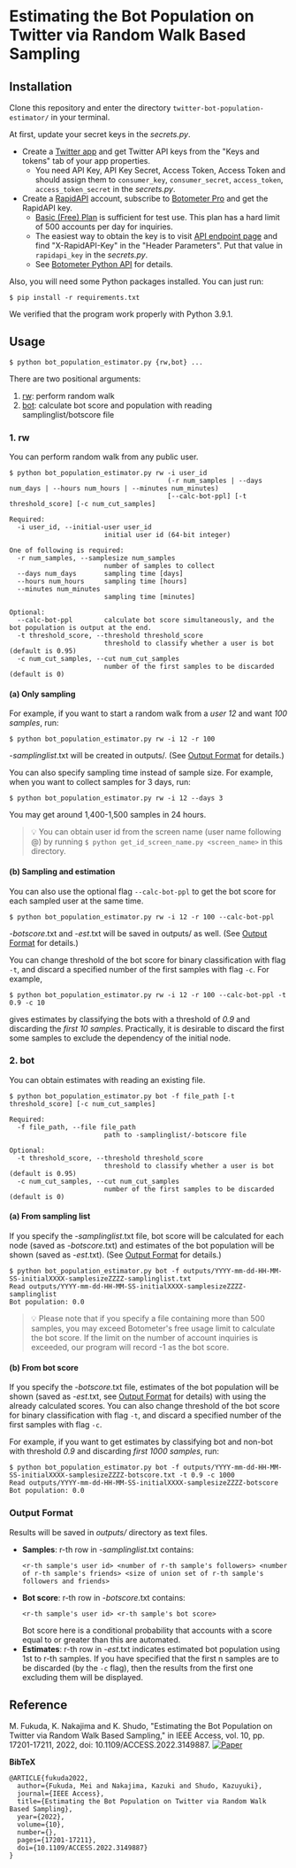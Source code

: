 # Estimating the Bot Population on Twitter via Random Walk Based Sampling

## Installation
Clone this repository and enter the directory `twitter-bot-population-estimator/` in your terminal.

At first, update your secret keys in the *secrets.py*.
- Create a [Twitter app](https://apps.twitter.com/) and get Twitter API keys from the "Keys and tokens" tab of your app properties.
  - You need API Key, API Key Secret, Access Token, Access Token and should assign them to `consumer_key`, `consumer_secret`, `access_token`, `access_token_secret` in the *secrets.py*.
- Create a [RapidAPI](http://rapidapi.com/) account, subscribe to [Botometer Pro](https://rapidapi.com/OSoMe/api/botometer-pro) and get the RapidAPI key.
  - [Basic (Free) Plan](https://rapidapi.com/OSoMe/api/botometer-pro/pricing) is sufficient for test use. This plan has a hard limit of 500 accounts per day for inquiries.
  - The easiest way to obtain the key is to visit [API endpoint page](https://rapidapi.com/OSoMe/api/botometer-pro/endpoints) and find "X-RapidAPI-Key" in the "Header Parameters". Put that value in `rapidapi_key` in the *secrets.py*.
  - See [Botometer Python API](https://github.com/IUNetSci/botometer-python) for details.

Also, you will need some Python packages installed. You can just run:
```
$ pip install -r requirements.txt
```
We verified that the program work properly with Python 3.9.1.

## Usage
```
$ python bot_population_estimator.py {rw,bot} ...
```

There are two positional arguments:
1. [rw](#1-rw): perform random walk
2. [bot](#2-bot): calculate bot score and population with reading samplinglist/botscore file

### 1. rw
You can perform random walk from any public user.
```
$ python bot_population_estimator.py rw -i user_id
                                        (-r num_samples | --days num_days | --hours num_hours | --minutes num_minutes)
                                        [--calc-bot-ppl] [-t threshold_score] [-c num_cut_samples]
```
```
Required:
  -i user_id, --initial-user user_id
                        initial user id (64-bit integer)

One of following is required:
  -r num_samples, --samplesize num_samples
                        number of samples to collect
  --days num_days       sampling time [days]
  --hours num_hours     sampling time [hours]
  --minutes num_minutes
                        sampling time [minutes]

Optional:
  --calc-bot-ppl        calculate bot score simultaneously, and the bot population is output at the end.
  -t threshold_score, --threshold threshold_score
                        threshold to classify whether a user is bot (default is 0.95)
  -c num_cut_samples, --cut num_cut_samples
                        number of the first samples to be discarded (default is 0)
```

#### (a) Only sampling
For example, if you want to start a random walk from a *user 12* and want *100 samples*, run:
```
$ python bot_population_estimator.py rw -i 12 -r 100
```
-*samplinglist*.txt will be created in outputs/. (See [Output Format](#output-format) for details.)

You can also specify sampling time instead of sample size.
For example, when you want to collect samples for 3 days, run:
```
$ python bot_population_estimator.py rw -i 12 --days 3
```
You may get around 1,400-1,500 samples in 24 hours.

> 💡 You can obtain user id from the screen name (user name following @) by running `$ python get_id_screen_name.py <screen_name>` in this directory.

#### (b) Sampling and estimation
You can also use the optional flag `--calc-bot-ppl` to get the bot score for each sampled user at the same time.
```
$ python bot_population_estimator.py rw -i 12 -r 100 --calc-bot-ppl
```
-*botscore*.txt and -*est*.txt will be saved in outputs/ as well. (See [Output Format](#output-format) for details.)

You can change threshold of the bot score for binary classification with flag `-t`, and discard a specified number of the first samples with flag `-c`.
For example,
```
$ python bot_population_estimator.py rw -i 12 -r 100 --calc-bot-ppl -t 0.9 -c 10
```
gives estimates by classifying the bots with a threshold of *0.9* and discarding the *first 10 samples*. Practically, it is desirable to discard the first some samples to exclude the dependency of the initial node.

### 2. bot
You can obtain estimates with reading an existing file.
```
$ python bot_population_estimator.py bot -f file_path [-t threshold_score] [-c num_cut_samples]
```
```
Required:
  -f file_path, --file file_path
                        path to -samplinglist/-botscore file

Optional:
  -t threshold_score, --threshold threshold_score
                        threshold to classify whether a user is bot (default is 0.95)
  -c num_cut_samples, --cut num_cut_samples
                        number of the first samples to be discarded (default is 0)
```

#### (a) From sampling list
If you specify the -*samplinglist*.txt file, bot score will be calculated for each node (saved as -*botscore*.txt) and estimates of the bot population will be shown (saved as -*est*.txt). (See [Output Format](#output-format) for details.)
```
$ python bot_population_estimator.py bot -f outputs/YYYY-mm-dd-HH-MM-SS-initialXXXX-samplesizeZZZZ-samplinglist.txt
Read outputs/YYYY-mm-dd-HH-MM-SS-initialXXXX-samplesizeZZZZ-samplinglist
Bot population: 0.0
```

> 💡 Please note that if you specify a file containing more than 500 samples, you may exceed Botometer's free usage limit to calculate the bot score.
If the limit on the number of account inquiries is exceeded, our program will record -1 as the bot score.

#### (b) From bot score
If you specify the -*botscore*.txt file, estimates of the bot population will be shown (saved as -*est*.txt, see [Output Format](#output-format) for details) with using the already calculated scores.
You can also change threshold of the bot score for binary classification with flag `-t`, and discard a specified number of the first samples with flag `-c`.

For example, if you want to get estimates by classifying bot and non-bot with threshold *0.9* and discarding *first 1000 samples*, run:
```
$ python bot_population_estimator.py bot -f outputs/YYYY-mm-dd-HH-MM-SS-initialXXXX-samplesizeZZZZ-botscore.txt -t 0.9 -c 1000
Read outputs/YYYY-mm-dd-HH-MM-SS-initialXXXX-samplesizeZZZZ-botscore
Bot population: 0.0
```

### Output Format
Results will be saved in *outputs/* directory as text files.
- **Samples**: r-th row in -*samplinglist*.txt contains:
  ```
  <r-th sample's user id> <number of r-th sample's followers> <number of r-th sample's friends> <size of union set of r-th sample's followers and friends>
  ```
- **Bot score**: r-th row in -*botscore*.txt contains:
  ```
  <r-th sample's user id> <r-th sample's bot score>
  ```
  Bot score here is a conditional probability that accounts with a score equal to or greater than this are automated.
- **Estimates**: r-th row in -*est*.txt indicates estimated bot population using 1st to r-th samples.
  If you have specified that the first n samples are to be discarded (by the `-c` flag), then the results from the first one excluding them will be displayed.

## Reference
M. Fukuda, K. Nakajima and K. Shudo, "Estimating the Bot Population on Twitter via Random Walk Based Sampling," in IEEE Access, vol. 10, pp. 17201-17211, 2022, doi: 10.1109/ACCESS.2022.3149887.
[![Paper](https://img.shields.io/badge/-paper-orange)](https://doi.org/10.1109/ACCESS.2022.3149887)

**BibTeX**
```
@ARTICLE{fukuda2022,
  author={Fukuda, Mei and Nakajima, Kazuki and Shudo, Kazuyuki},
  journal={IEEE Access}, 
  title={Estimating the Bot Population on Twitter via Random Walk Based Sampling}, 
  year={2022},
  volume={10},
  number={},
  pages={17201-17211},
  doi={10.1109/ACCESS.2022.3149887}
}
```